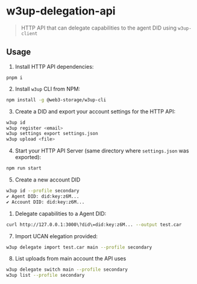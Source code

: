 # w3up-delegation-api

> HTTP API that can delegate capabilities to the agent DID using `w3up-client`

## Usage

1. Install HTTP API dependencies:

```
pnpm i
```

2. Install `w3up` CLI from NPM:

```sh
npm install -g @web3-storage/w3up-cli
```

3. Create a DID and export your account settings for the HTTP API:

```sh
w3up id
w3up register <email>
w3up settings export settings.json
w3up upload <file>
```

4. Start your HTTP API Server (same directory where `settings.json` was exported):

```sh
npm run start
```

5. Create a new account DID

```sh
w3up id --profile secondary
✔ Agent DID: did:key:z6M...
✔ Account DID: did:key:z6M...
```

1. Delegate capabilities to a Agent DID:

```sh
curl http://127.0.0.1:3000\?did\=did:key:z6M... --output test.car
```

7. Import UCAN elegation provided:

```sh
w3up delegate import test.car main --profile secondary
```

8. List uploads from main account the API uses

```sh
w3up delegate switch main --profile secondary
w3up list --profile secondary
```
